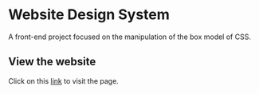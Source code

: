 # Website Design System
A front-end project focused on the manipulation of the box model of CSS.

## View the website
Click on this [link](https://oscarmires.github.io/website-design-system) to visit the page.
